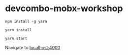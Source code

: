# devcombo-mobx-workshop

``` 
npm install -g yarn
```

```
yarn install
```

```
yarn start
```

Navigate to [localhost:4000](http://localhost:4000)
